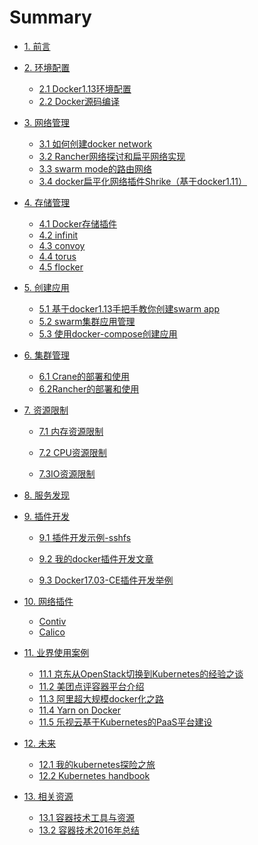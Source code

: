 # Summary

- [1. 前言](README.md)
- [2. 环境配置]()

  - [2.1 Docker1.13环境配置](docs/docker_env.md)
  - [2.2 Docker源码编译](docs/docker_compile.md)
- [3. 网络管理]()

  - [3.1 如何创建docker network](docs/create_network.md)
  - [3.2 Rancher网络探讨和扁平网络实现](docs/rancher_network.md)
  - [3.3 swarm mode的路由网络](docs/swarm_mode_routing_mesh.md)
  - [3.4 docker扁平化网络插件Shrike（基于docker1.11）](https://github.com/TalkingData/shrike)
- [4. 存储管理]()

  - [4.1 Docker存储插件](docs/docker_storage_plugin.md)
  - [4.2 infinit](docs/infinit.md)
  - [4.3 convoy](docs/convoy.md)
  - [4.4 torus](docs/torus.md)
  - [4.5 flocker](docs/flocker.md)
- [5. 创建应用]()

  - [5.1 基于docker1.13手把手教你创建swarm app](docs/create_swarm_app.md)
  - [5.2 swarm集群应用管理](docs/swarm_app_manage.md)
  - [5.3 使用docker-compose创建应用](docs/docker_compose.md)
- [6. 集群管理]()

  - [6.1 Crane的部署和使用](docs/crane_usage.md)
  - [6.2Rancher的部署和使用](docs/rancher_usage.md)
- [7. 资源限制]()

  - [7.1 内存资源限制](docs/memory_resource_limit.md)

  - [7.2 CPU资源限制](docs/cpu_resource_limit.md)

  - [7.3IO资源限制](docs/io_resource_limit.md)
- [8. 服务发现](docs/service-discovery.md)
- [9. 插件开发]()

  -  [9.1 插件开发示例-sshfs](docs/plugin_developing.md)

  -  [9.2 我的docker插件开发文章](https://jimmysong.io/posts/docker-plugin-develop/)

  -  [9.3 Docker17.03-CE插件开发举例](https://jimmysong.io/posts/docker-plugin-develop/)
- [10. 网络插件]()

    - [Contiv](https://jimmysong.io/tags/contiv/) 
    - [Calico](https://github.com/calico)
- [11. 业界使用案例]()
  - [11.1 京东从OpenStack切换到Kubernetes的经验之谈](docs/jd_transform_to_kubernetes.md)
  - [11.2 美团点评容器平台介绍](docs/meituan_docker_platform.md)
  - [11.3 阿里超大规模docker化之路](docs/ali_docker.md)
  - [11.4 Yarn on Docker](https://jimmysong.io/posts/yarn-on-docker/)
  - [11.5 乐视云基于Kubernetes的PaaS平台建设](docs/letv_docker.md)
- [12. 未来]()
  - [12.1 我的kubernetes探险之旅](https://jimmysong.io/tags/kubernetes/)
  - [12.2 Kubernetes handbook](https://jimmysong.io/kubernetes-handbook)
- [13. 相关资源]()
  - [13.1 容器技术工具与资源](docs/tech_resource.md)
  - [13.2 容器技术2016年总结](docs/container_2016.md)
